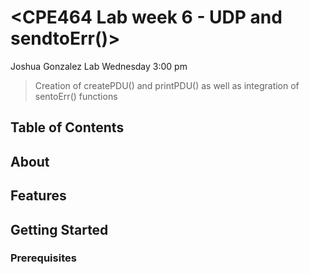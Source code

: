 # <CPE464 Lab week 6 - UDP and sendtoErr()>
Joshua Gonzalez Lab Wednesday 3:00 pm 
> Creation of createPDU() and printPDU() as well as integration of sentoErr() functions
## Table of Contents



## About


## Features

## Getting Started

### Prerequisites

